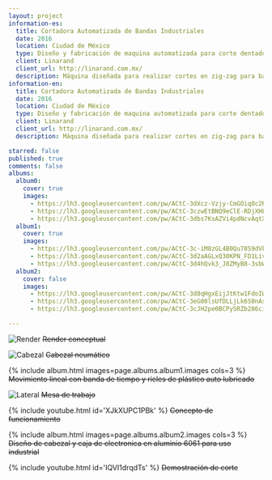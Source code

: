```yaml
---
layout: project
information-es:
  title: Cortadora Automatizada de Bandas Industriales
  date: 2016
  location: Ciudad de México
  type: Diseño y fabricación de maquina automatizada para corte dentado de bandas plásticas
  client: Linarand
  client_url: http://linarand.com.mx/
  description: Máquina diseñada para realizar cortes en zig-zag para bandas transportadoras industriales de manera automatizada por medio de un sistema de cuchillas accionadas por un piston neumático y movimiento lineales por medio de banda dentada y motor a pasos.
information-en:
  title: Cortadora Automatizada de Bandas Industriales
  date: 2016
  location: Ciudad de México
  type: Diseño y fabricación de maquina automatizada para corte dentado de bandas plásticas
  client: Linarand
  client_url: http://linarand.com.mx/
  description: Máquina diseñada para realizar cortes en zig-zag para bandas transportadoras industriales de manera automatizada por medio de un sistema de cuchillas accionadas por un piston neumático y movimiento lineales por medio de banda dentada y motor a pasos.

starred: false
published: true
comments: false
albums:
  album0:
    cover: true
    images:
      - https://lh3.googleusercontent.com/pw/ACtC-3dXcz-Vzjy-CmGOiqOc2RN--0Itpsf1hwxuIqGkDt4q-yXjYBKYxb8XxjLkjwAd7deIOPu-AiKeV2KjzFP4zT-rJp7uCcZAkwyzkCaYRI8fS8ItDhpqsr7JLuLfVsV-PowC9rWYmOST11pdehjwIoZj7g=w2000-h817-no?authuser=1
      - https://lh3.googleusercontent.com/pw/ACtC-3czwEtBNQ9eClE-RDjXHLy84Feck4sY1zikWTj_kbyEl3DyFttH19Qndbt-6zVvUwLd-_PMtE1XFjQUVtqAvkjZSRUZxfxcbQfqIvP50dber1d1_k-7_Mpn01NAAEAIZlcHkmJfcnWojGQG05jMNsSgEA=w2410-h1240-no?authuser=1
      - https://lh3.googleusercontent.com/pw/ACtC-3dbs7KsAZVi4pdNcvAqtXlUUAb5YBYPxmvbwf0C7SBwp-s_OjXkdY33TXbRPdfdYMjIs37rlZ_TBg7Bgp89BvsMIK-4Z9d6ZzDQzntz1AfCO5YkwhiJUvfH5QnJ5oUQFQK8QYe4e4lLJIoU9ZShjzLjPA=w1836-h1224-no?authuser=1
  album1:
    cover: true
    images:
      - https://lh3.googleusercontent.com/pw/ACtC-3c-iM8zGL4B0Qu78S9dVkueLQzo19b0gdPWcIcyfWaq8g0syFhSaWK3QBiW-xx6dZv4tclu64rRgoutu4eoed7zblIbrVj9mCfvDirCdpT0rkyoyCPpCFmya6QvQZtTyKciQoKCKoBr3eMewWgFDHcEkA=w1860-h1240-no?authuser=1
      - https://lh3.googleusercontent.com/pw/ACtC-3d2aAGLxQ30KPN_FD1Livyi9J1UScwPPYKEKjsrQ1CzipGG4JoJinvM6BO_hxNFcRBPST7GZRRREaFB1cs1PR3rZVOA5XW9gbu1B6d-G00DlgW1EEd-JTosRrY1SuKm9U34JeJHbDFqrpmoiye_bd8tDw=w1860-h1240-no?authuser=1
      - https://lh3.googleusercontent.com/pw/ACtC-3d4hQvk3_J8ZMyB8-3sbWcRfONTEpdzUbXtldp23LbrlNkJ6yrONV0pnshED5cmT5fh5US-TwxidDH3UEhzJ9-knexs8fTjIBxyNr1GLwxEVwHtZUrgy3oOnGmvgM6JPg7lFFN9LujyeMaqK8UJYK4HYg=w1860-h1240-no?authuser=1
  album2:
    cover: false
    images:
      - https://lh3.googleusercontent.com/pw/ACtC-3d8qHgxEijJtKtw1FdoIWNbl_Q3UbwcMUfa16WTT_Hf73i0MC9sGLUrFf2iaYDm6DXm_nkKgGEtdXhYGUjLIXGf1qOjLkZK2oOU-N5qMRA-UERSLbLvL_PKvNeXiNsXrf1ShmTcB6zB-u5xXRVzZw2xWA=w1745-h1163-no?authuser=1
      - https://lh3.googleusercontent.com/pw/ACtC-3eG00lsUfDLLjLk6S0nAscl7e3C4vFMrOge92AFsetHM7LotWK5Tj_szOkKb_XbeTL7huqKVLqZabLI4uU2llLRlPixKvrQCICtG0p2Opz8Kqg8B9S8Kv8xOSqiv9oqL53ORCmUlNZtN5KzAVKUtOcOqg=w1745-h1163-no?authuser=1
      - https://lh3.googleusercontent.com/pw/ACtC-3cJH2pe0BCPySRZb286ciRNUICV5vQTp5wrbgpS4sb7ZegZnmVlkSC7fUcKqEXcqw-gAuygnES6HIP6rS2GCJ-JUMzzDEd9WZDzt9U5ijqhes6uZoKejrzZ341a_cqhK7fSk8HKdKC0-toYeSG7QWC2ZA=w1745-h1163-no?authuser=1

---
```


![Render]({{page.albums.album0.images[0]}})
~~Render conceptual~~

![Cabezal]({{page.albums.album0.images[1]}})
~~Cabezal neumático~~

{% include album.html images=page.albums.album1.images cols=3 %}
~~Movimiento lineal con banda de tiempo y rieles de plástico auto lubricado~~

![Lateral]({{page.albums.album0.images[2]}})
~~Mesa de trabajo~~

{% include youtube.html id='XJkXUPC1PBk' %}
~~Concepto de funcionamiento~~

{% include album.html images=page.albums.album2.images cols=3 %}
~~Diseño de cabezal y caja de electronica en aluminio 6061 para uso industrial~~

{% include youtube.html id='IQVI1drqdTs' %}
~~Demostración de corte~~
